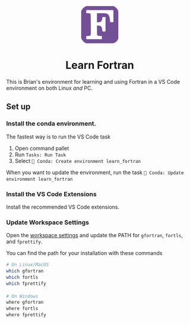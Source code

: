 <div align=center>

<img src="./images/Fortran_logo.png" width=100>

# Learn Fortran

</div>

This is Brian's environment for learning and using Fortran in a VS Code environment on both Linux _and_ PC.

## Set up

### Install the conda environment.

The fastest way is to run the VS Code task

1. Open command pallet
1. Run `Tasks: Run Task`
1. Select `🐍 Conda: Create environment learn_fortran`

When you want to update the environment, run the task `🥇 Conda: Update environment learn_fortran`

### Install the VS Code Extensions

Install the recommended VS Code extensions.

### Update Workspace Settings

Open the [workspace settings](.vscode/settings.json) and update the PATH for `gfortran`, `fortls`, and `fprettify`.

You can find the path for your installation with these commands

```bash
# On Linux/MacOS
which gfortran
which fortls
which fprettify

# On Windows
where gfortran
where fortls
where fprettify
```
